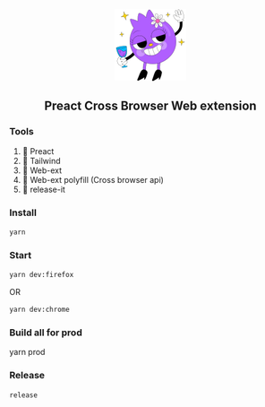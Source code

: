 <div align="center">
    <img src="extension/assets/img/logo128.png" alt="Meteor Devtool Evolved Gif" />
    <h2>Preact Cross Browser Web extension</h2>
</div>



### Tools
1. 🎨 Preact
2. 🎨 Tailwind
3. 🎨 Web-ext
4. 🎨 Web-ext polyfill (Cross browser api)
5. 🎨 release-it

### Install
```sh
yarn
```

### Start

```sh
yarn dev:firefox
```
OR
```sh
yarn dev:chrome
```

### Build all for prod
yarn prod

### Release
```sh
release
```
